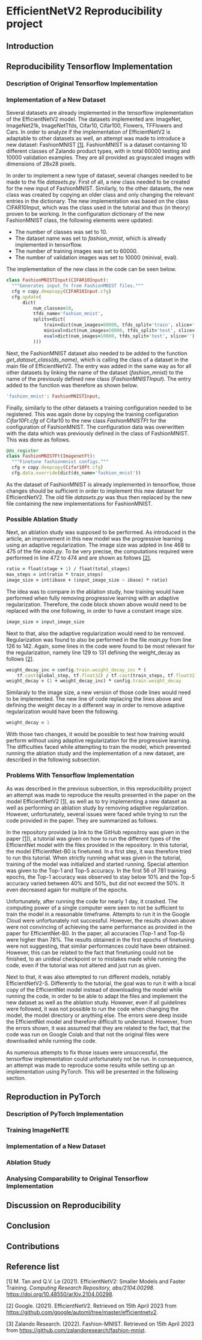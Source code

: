 # EfficientNetV2 Reproducibility project

## Introduction

## Reproducibility Tensorflow Implementation

### Description of Original Tensorflow Implementation

### Implementation of a New Dataset

Several datasets are already implemented in the tensorflow implementation of the EfficientNetV2 model. The datasets implemented are: ImageNet, ImageNet21k, ImageNetTfds, Cifar10, Cifar100, Flowers, TFFlowers and Cars. In order to analyze if the implementation of EfficientNetV2 is adaptable to other datasets as well, an attempt was made to introduce a new dataset: FashionMNIST [[1]](#1). FashionMNIST is a dataset containing 10 different classes of Zalando product types, with in total 60000 testing and 10000 validation examples. They are all provided as grayscaled images with dimensions of 28x28 pixels.

In order to implement a new type of dataset, several changes needed to be made to the file *datasets.py*. First of all, a new class needed to be created for the new input of FashionMNIST. Similarly, to the other datasets, the new class was created by copying an older class and only changing the relevant entries in the dictionary. The new implementation was based on the class CIFAR10Input, which was the class used in the tutorial and thus (in theory) proven to be working. In the configuration dictionary of the new FashionMNIST class, the following elements were updated:

* The number of classes was set to 10.
* The dataset name was set to *fashion_mnist*, which is already implemented in tensorflow.
* The number of training images was set to 60000.
* The number of validation images was set to 10000 (minival, eval).

The implementation of the new class in the code can be seen below.

```ruby
class FashionMNISTInput(CIFAR10Input):
  """Generates input_fn from FashionMNIST files."""
  cfg = copy.deepcopy(CIFAR10Input.cfg)
  cfg.update(
      dict(
          num_classes=10,
          tfds_name='fashion_mnist',
          splits=dict(
              train=dict(num_images=60000, tfds_split='train', slice=''),
              minival=dict(num_images=10000, tfds_split='test', slice=''),
              eval=dict(num_images=10000, tfds_split='test', slice=''),
          )))
```

Next, the FashionMNIST dataset also needed to be added to the function *get_dataset_class(ds_name)*, which is calling the class of a dataset in the main file of EfficientNetV2. The entry was added in the same way as for all other datasets by linking the name of the dataset (*fashion_mnist*) to the name of the previously defined new class (*FashionMNISTInput*). The entry added to the function was therefore as shown below.

```ruby
'fashion_mnist': FashionMNISTInput,
```

Finally, similarly to the other datasets a training configuration needed to be registered. This was again done by copying the training configuration *Cifar10Ft.cfg* of Cifar10 to the new class *FashionMNISTFt* for the configuration of FashionMNIST. The configuration data was overwritten with the data which was previously defined in the class of FashionMNIST. This was done as follows.

```ruby
@ds_register
class FashionMNISTFt(ImagenetFt):
  """Finetune fashionmnist configs."""
  cfg = copy.deepcopy(Cifar10Ft.cfg)
  cfg.data.override(dict(ds_name='fashion_mnist'))
```

As the dataset of FashionMNIST is already implemented in tensorflow, those changes should be sufficient in order to implement this new dataset for EfficientNetV2. The old file *datasets.py* was thus then replaced by the new file containing the new implementations for FashionMNIST. 

### Possible Ablation Study

Next, an ablation study was supposed to be performed. As introduced in the article, an improvement in this new model was the progressive learning using an adaptive regularization. The image size was adpted in line 468 to 475 of the file *main.py*. To be very precise, the computations required were performed in line 472 to 474 and are shown as follows [[2]](#2).

```ruby
ratio = float(stage + 1) / float(total_stages)
max_steps = int(ratio * train_steps)
image_size = int(ibase + (input_image_size - ibase) * ratio)
```

The idea was to compare in the ablation study, how training would have performed when fully removing progressive learning with an adaptive regularization. Therefore, the code block shown above would need to be replaced with the one following, in order to have a constant image size. 

```ruby
image_size = input_image_size
```

Next to that, also the adaptive regularization would need to be removed. Regularization was found to also be performed in the file *main.py* from line 126 to 142. Again, some lines in the code were found to be most relevant for the regularization, namely line 129 to 131 defining the weight_decay as follows [[2]](#2).

```ruby
weight_decay_inc = config.train.weight_decay_inc * (
    tf.cast(global_step, tf.float32) / tf.cast(train_steps, tf.float32))
weight_decay = (1 + weight_decay_inc) * config.train.weight_decay
```

Similaraly to the image size, a new version of those code lines would need to be implemented. The new line of code replacing the lines above and defining the weight decay in a different way in order to remove adaptive regularization would have been the following.

```ruby
weight_decay = 1
```

With those two changes, it would be possible to test how training would perform without using adaptive regularization for the progressive learning. The difficulties faced while attempting to train the model, which prevented running the ablation study and the implementation of a new dataset, are described in the following subsection.

### Problems With Tensorflow Implementation

As was described in the previous subsection, in this reproducibility project an attempt was made to reproduce the results presented in the paper on the model EfficientNetV2 [[1]](#1), as well as to try implementing a new dataset as well as performing an ablation study by removing adaptive regularization. However, unfortunately, several issues were faced while trying to run the code provided in the paper. They are summarized as follows.

In the repository provided (a link to the GitHub repositroy was given in the paper [[1]](#1)), a tutorial was given on how to run the different types of the EfficientNet model with the files provided in the repository. In this tutorial, the model EfficientNet-B0 is finetuned. In a first step, it was therefore tried to run this tutorial. When strictly running what was given in the tutorial, training of the model was initialized and started running. Special attention was given to the Top-1 and Top-5 accuracy. In the first 56 of 781 training epochs, the Top-1 accuracy was observed to stay below 10% and the Top-5 accuracy varied between 40% and 50%, but did not exceed the 50%. It even decreased again for multiple of the epochs. 

Unfortunately, after running the code for nearly 1 day, it crashed. The computing power of a single computer were seen to not be sufficient to train the model in a reasonable timeframe. Attempts to run it in the Google Cloud were unfortunately not successful. However, the results shown above were not convincing of achieving the same performance as provided in the paper for EfficientNet-B0. In the paper, all accuracies (Top-1 and Top-5) were higher than 78%. The results obtained in the first epochs of finetuning were not suggesting, that similar performances could have been obtained. However, this can be related to the fact that finetuning could not be finished, to an unideal checkpoint or to mistakes made while running the code, even if the tutorial was not altered and just run as given.

Next to that, it was also attempted to run different models, notably EfficientNetV2-S. Differently to the tutorial, the goal was to run it with a local copy of the EfficientNet model instead of downloading the model while running the code, in order to be able to adapt the files and implement the new dataset as well as the ablation study. However, even if all guidelines were followed, it was not possible to run the code when changing the model, the model directory or anything else. The errors were deep inside the EfficientNet model and therefore difficult to understand. However, from the errors shown, it was assumed that they are related to the fact, that the code was run on Google Colab and that not the original files were downloaded while running the code.

As numerous attempts to fix those issues were unsuccessful, the tensorflow implementation could unfortunately not be run. In consequence, an attempt was made to reproduce some results while setting up an implementation using PyTorch. This will be presented in the following section.

## Reproduction in PyTorch

### Description of PyTorch Implementation

### Training ImageNetTE

### Implementation of a New Dataset

### Ablation Study

### Analysing Comparability to Original Tensorflow Implementation

## Discussion on Reproducibility

## Conclusion

## Contributions

## Reference list

<a id="1">[1]</a> 
M. Tan and Q.V. Le (2021). 
EfficientNetV2: Smaller Models and Faster Training.
*Computing Research Repository, abs/2104.00298*.
https://doi.org/10.48550/arXiv.2104.00298.

<a id="2">[2]</a> 
Google. (2021). 
EfficientNetV2. 
Retrieved on 15th April 2023 from https://github.com/google/automl/tree/master/efficientnetv2.

<a id="3">[3]</a> 
Zalando Research. (2022). 
Fashion-MNIST. 
Retrieved on 15th April 2023 from https://github.com/zalandoresearch/fashion-mnist.
